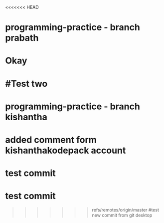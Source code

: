 <<<<<<< HEAD
# programming-practice - branch prabath
# Okay
#Test two
=======
# programming-practice - branch kishantha
# added comment form kishanthakodepack account
# test commit
# test commit
>>>>>>> refs/remotes/origin/master
#test new commit from git desktop
